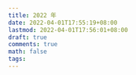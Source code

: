 ```yaml
---
title: 2022 年
date: 2022-04-01T17:55:19+08:00
lastmod: 2022-04-01T17:56:01+08:00
draft: true
comments: true
math: false
tags:
---
```



